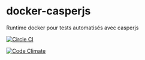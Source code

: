 # docker-casperjs
Runtime docker pour tests automatisés avec casperjs

[![Circle CI](https://circleci.com/gh/VilledeMontreal/docker-casperjs.svg?style=svg)](https://circleci.com/gh/VilledeMontreal/docker-casperjs)

[![Code Climate](https://codeclimate.com/github/VilledeMontreal/docker-casperjs/badges/gpa.svg)](https://codeclimate.com/github/VilledeMontreal/docker-casperjs)
